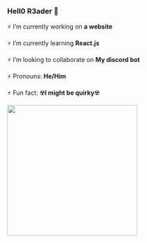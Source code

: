 ### Hell0 R3ader 👋

⚡ I’m currently working on <b>a website</b>

⚡ I’m currently learning <b>React.js</b>

⚡ I’m looking to collaborate on <b>My discord bot</b>

⚡ Pronouns: <b>He/Him</b>

⚡ Fun fact: ☢️<b>I might be quirky</b>☢️


<img src=http://savegooglewave.com/wp-content/uploads/2020/04/cat-keyboard-gif-3.jpg width=300>

